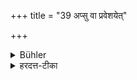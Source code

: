 +++
title = "39 अप्सु वा प्रवेशयेत्"

+++

<details><summary>Bühler</summary>

39. Or he may throw it into the water;
</details>

<details><summary>हरदत्त-टीका</summary>

## सूत्रम्
अप्सु वा प्रवेशयेत् ॥ ३९ ॥  
### टिप्पनी
अप्सु प्रक्षिपेत् ॥ ३९ ॥
</details>
